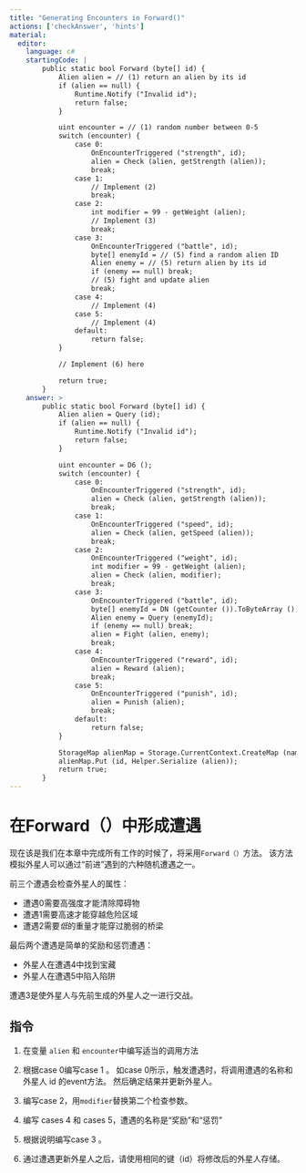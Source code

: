 ```yaml
---
title: "Generating Encounters in Forward()"
actions: ['checkAnswer', 'hints']
material: 
  editor:
    language: c#
    startingCode: | 
        public static bool Forward (byte[] id) {
            Alien alien = // (1) return an alien by its id
            if (alien == null) {
                Runtime.Notify ("Invalid id"); 
                return false; 
            }

            uint encounter = // (1) random number between 0-5
            switch (encounter) {
                case 0:
                    OnEncounterTriggered ("strength", id); 
                    alien = Check (alien, getStrength (alien)); 
                    break; 
                case 1:
                    // Implement (2)
                    break; 
                case 2:
                    int modifier = 99 - getWeight (alien); 
                    // Implement (3)
                    break; 
                case 3: 
                    OnEncounterTriggered ("battle", id); 
                    byte[] enemyId = // (5) find a random alien ID
                    Alien enemy = // (5) return alien by its id
                    if (enemy == null) break; 
                    // (5) fight and update alien
                    break; 
                case 4: 
                    // Implement (4)
                case 5: 
                    // Implement (4)
                default: 
                    return false; 
            }

            // Implement (6) here

            return true; 
        }
    answer: > 
        public static bool Forward (byte[] id) {
            Alien alien = Query (id); 
            if (alien == null) {
                Runtime.Notify ("Invalid id"); 
                return false; 
            }

            uint encounter = D6 ();
            switch (encounter) {
                case 0:  
                    OnEncounterTriggered ("strength", id); 
                    alien = Check (alien, getStrength (alien)); 
                    break; 
                case 1:  
                    OnEncounterTriggered ("speed", id); 
                    alien = Check (alien, getSpeed (alien)); 
                    break; 
                case 2:  
                    OnEncounterTriggered ("weight", id); 
                    int modifier = 99 - getWeight (alien); 
                    alien = Check (alien, modifier); 
                    break; 
                case 3: 
                    OnEncounterTriggered ("battle", id); 
                    byte[] enemyId = DN (getCounter ()).ToByteArray (); 
                    Alien enemy = Query (enemyId); 
                    if (enemy == null) break; 
                    alien = Fight (alien, enemy); 
                    break; 
                case 4: 
                    OnEncounterTriggered ("reward", id); 
                    alien = Reward (alien); 
                    break; 
                case 5: 
                    OnEncounterTriggered ("punish", id); 
                    alien = Punish (alien); 
                    break; 
                default: 
                    return false; 
            }

            StorageMap alienMap = Storage.CurrentContext.CreateMap (nameof (alienMap)); 
            alienMap.Put (id, Helper.Serialize (alien)); 
            return true; 
        }
---
```


# 在Forward（）中形成遭遇

现在该是我们在本章中完成所有工作的时候了，将采用`Forward（）`方法。 该方法模拟外星人可以通过“前进”遇到的六种随机遭遇之一。

前三个遭遇会检查外星人的属性：
- 遭遇0需要高强度才能清除障碍物
- 遭遇1需要高速才能穿越危险区域
- 遭遇2需要*低*的重量才能穿过脆弱的桥梁

最后两个遭遇是简单的奖励和惩罚遭遇：
- 外星人在遭遇4中找到宝藏
- 外星人在遭遇5中陷入陷阱

遭遇3是使外星人与先前生成的外星人之一进行交战。

## 指令

1. 在变量 `alien` 和 `encounter`中编写适当的调用方法

2. 根据case 0编写case 1 。
     如case 0所示，触发遭遇时，将调用遭遇的名称和外星人 id 的event方法。 然后确定结果并更新外星人。

3. 编写case 2，用`modifier`替换第二个检查参数。

4. 编写 cases 4 和 cases 5，遭遇的名称是“奖励”和“惩罚”

5. 根据说明编写case 3 。

6. 通过遭遇更新外星人之后，请使用相同的键（id）将修改后的外星人存储。
